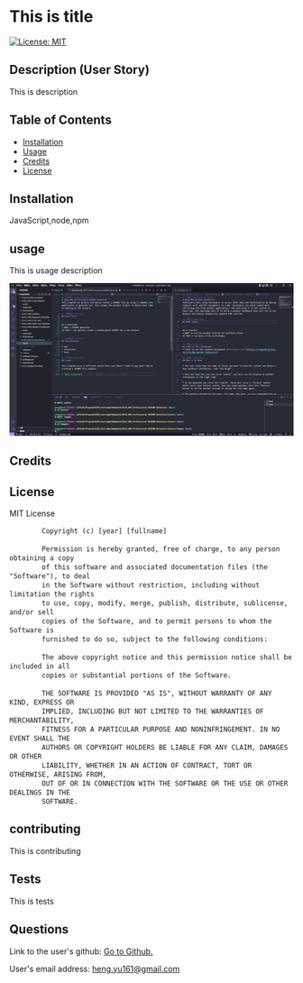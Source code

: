 # This is title
[![License: MIT](https://img.shields.io/badge/License-MIT-yellow.svg)](https://opensource.org/licenses/MIT)

## Description (User Story)

This is description

## Table of Contents 

- [Installation](#installation)
- [Usage](#usage)
- [Credits](#credits)
- [License](#license)

## Installation
JavaScript,node,npm

## usage
This is usage description

![screenshot](./assets/images/screenshot1.png)

## Credits


## License
MIT License

            Copyright (c) [year] [fullname]
            
            Permission is hereby granted, free of charge, to any person obtaining a copy
            of this software and associated documentation files (the "Software"), to deal
            in the Software without restriction, including without limitation the rights
            to use, copy, modify, merge, publish, distribute, sublicense, and/or sell
            copies of the Software, and to permit persons to whom the Software is
            furnished to do so, subject to the following conditions:
            
            The above copyright notice and this permission notice shall be included in all
            copies or substantial portions of the Software.
            
            THE SOFTWARE IS PROVIDED "AS IS", WITHOUT WARRANTY OF ANY KIND, EXPRESS OR
            IMPLIED, INCLUDING BUT NOT LIMITED TO THE WARRANTIES OF MERCHANTABILITY,
            FITNESS FOR A PARTICULAR PURPOSE AND NONINFRINGEMENT. IN NO EVENT SHALL THE
            AUTHORS OR COPYRIGHT HOLDERS BE LIABLE FOR ANY CLAIM, DAMAGES OR OTHER
            LIABILITY, WHETHER IN AN ACTION OF CONTRACT, TORT OR OTHERWISE, ARISING FROM,
            OUT OF OR IN CONNECTION WITH THE SOFTWARE OR THE USE OR OTHER DEALINGS IN THE
            SOFTWARE.

## contributing
This is contributing

## Tests
This is tests

## Questions
Link to the user's github: [Go to Github.](github.com/hengyu89) 

User's email address: heng.yu161@gmail.com
